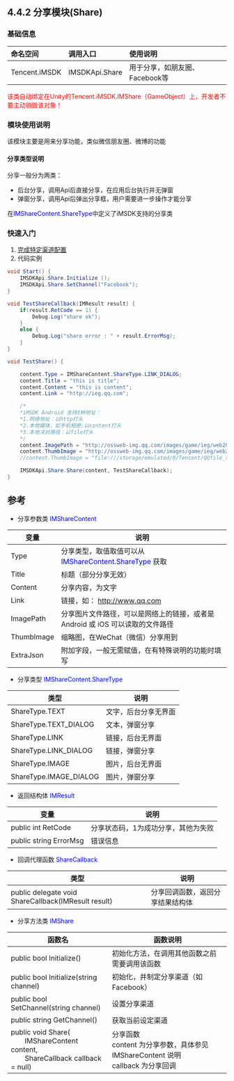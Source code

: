 ## 4.4.2 分享模块(Share)

### 基础信息

| 命名空间 | 调用入口 |使用说明|
| :-- |:-- |:--|
| Tencent.iMSDK | IMSDKApi.Share | 用于分享，如朋友圈、Facebook等 |


<font color=red>该类自动绑定在Unity的Tencent.iMSDK.IMShare（GameObject）上，开发者不要主动销毁该对象！</font>

### 模块使用说明

该模块主要是用来分享功能，类似微信朋友圈、微博的功能

#### 分享类型说明

分享一般分为两类：

* 后台分享，调用Api后直接分享，在应用后台执行并无弹窗
* 弹窗分享，调用Api后弹出分享框，用户需要进一步操作才能分享

在<font color=blue>IMShareContent.ShareType</font>中定义了iMSDK支持的分享类


### 快速入门

1. [完成特定渠道配置](../../Channel/README.md)
2. 代码实例

  ```cs
  void Start() {
      IMSDKApi.Share.Initialize ();
      IMSDKApi.Share.SetChannel("Facebook");
  }

  void TestShareCallback(IMResult result) {
      if(result.RetCode == 1) {
          Debug.Log("share ok");
      }
      else {
          Debug.Log("share error : " + result.ErrorMsg);
      }
  }

  void TestShare() {

      content.Type = IMShareContent.ShareType.LINK_DIALOG;
      content.Title = "this is title";
      content.Content = "this is content";
      content.Link = "http://ieg.qq.com";

      /*
      *iMSDK Android 支持3种地址：
      *1.网络地址：以http打头
      *2.本地媒体，如手机相册:以content打头
      *3.本地决对路径：以file打头
      */
      content.ImagePath = "http://ossweb-img.qq.com/images/game/ieg/web201404/logo.png";
      content.ThumbImage = "http://ossweb-img.qq.com/images/game/ieg/web201404/roles/lol.png";
      //content.ThumbImage = "file:///storage/emulated/0/Tencent/QQfile_recv/share_f.jpg;

      IMSDKApi.Share.Share(content, TestShareCallback);
  }
  ```
  
  ## 参考

* 分享参数类 <font color=blue>IMShareContent</font>

| 变量 | 说明 |
| -- | -- |
| Type | 分享类型，取值取值可以从 <font color=blue>IMShareContent.ShareType</font> 获取 |
| Title | 标题（部分分享无效） |
| Content | 分享内容，为文字 |
| Link | 链接，如： http://www.qq.com |
| ImagePath | 分享图片文件路径，可以是网络上的链接，或者是 Android 或 iOS 可以读取的文件路径 |
| ThumbImage | 缩略图，在WeChat（微信）分享用到 |
| ExtraJson | 附加字段，一般无需赋值，在有特殊说明的功能时填写 |

* 分享类型 <font color=blue>IMShareContent.ShareType</font>

| 类型 | 说明 |
| -- | -- |
| ShareType.TEXT | 文字，后台分享无界面 |
| ShareType.TEXT_DIALOG | 文本，弹窗分享 |
| ShareType.LINK | 链接，后台无界面 |
| ShareType.LINK_DIALOG | 链接，弹窗分享 |
| ShareType.IMAGE | 图片，后台无界面 |
| ShareType.IMAGE_DIALOG | 图片，弹窗分享 |

* 返回结构体 <font color=blue>IMResult</font>

| 变量 | 说明 |
| -- | -- |
| public int RetCode | 分享状态码，1为成功分享，其他为失败 |
| public string ErrorMsg | 错误信息 |

* 回调代理函数 <font color=blue>ShareCallback</font>

| 类型 | 说明 |
| -- | -- |
| public delegate void ShareCallback(IMResult result) | 分享回调函数，返回分享结果结构体 |

* 分享方法类 <font color=blue>IMShare</font>

| 函数名 | 函数说明 |
| -- | -- |
| public bool Initialize() | 初始化方法，在调用其他函数之前需要调用该函数 |
| public bool Initialize(string channel) | 初始化，并制定分享渠道（如Facebook） |
| public bool SetChannel(string channel) | 设置分享渠道 |
| public string GetChannel() | 获取当前设定渠道 |
| public void Share(<br> &emsp;&emsp;IMShareContent content, <br> &emsp;&emsp;ShareCallback callback = null) | 分享函数<br> content 为分享参数，具体参见 IMShareContent 说明<br> callback 为分享回调 |
